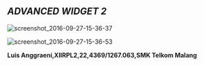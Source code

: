 ## _**ADVANCED WIDGET 2**_

![screenshot_2016-09-27-15-36-37](https://cloud.githubusercontent.com/assets/15699557/18866165/d7a2f316-84c8-11e6-8339-4a5e5dd93d51.png)

![screenshot_2016-09-27-15-36-53](https://cloud.githubusercontent.com/assets/15699557/18866164/d79de312-84c8-11e6-9818-ea67339fddbe.png)

**Luis Anggraeni,XIIRPL2,22,4369/1267.063,SMK Telkom Malang**

